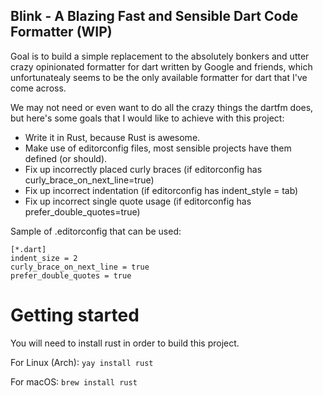 ## Blink - A Blazing Fast and Sensible Dart Code Formatter (WIP)

Goal is to build a simple replacement to the absolutely bonkers and utter crazy opinionated formatter for dart written by Google and friends, which unfortunatealy seems to be the only available formatter for dart that I've come across.

We may not need or even want to do all the crazy things the dartfm does, but here's some goals that I would like to achieve with this project:

- Write it in Rust, because Rust is awesome.
- Make use of editorconfig files, most sensible projects have them defined (or should).
- Fix up incorrectly placed curly braces (if editorconfig has curly_brace_on_next_line=true)
- Fix up incorrect indentation (if editorconfig has indent_style = tab)
- Fix up incorrect single quote usage (if editorconfig has prefer_double_quotes=true)

Sample of .editorconfig that can be used:

```
[*.dart]
indent_size = 2
curly_brace_on_next_line = true
prefer_double_quotes = true
```

# Getting started

You will need to install rust in order to build this project.

For Linux (Arch): `yay install rust`

For macOS: `brew install rust`
